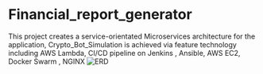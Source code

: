 # Financial_report_generator
This project creates a service-orientated Microservices architecture for the application, Crypto_Bot_Simulation is achieved via feature technology including AWS Lambda, CI/CD pipeline on Jenkins , Ansible, AWS EC2, Docker Swarm , NGINX
![ERD](https://user-images.githubusercontent.com/77119427/108291745-9f7b1000-718a-11eb-8b31-1be9071bcacb.PNG)

